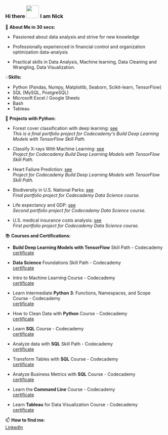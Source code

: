### Hi there <img src="https://user-images.githubusercontent.com/125153189/232493501-3c51bc52-330d-4343-a284-659a624cf022.gif" width="40"> I am Nick


👀 **About Me in 30 secs:** 

 - Passioned about data analysis and strive for new knowledge

 - Professionally experienced in financial control and organization optimization data-analysis

 - Practical skills in Data Analysis, Machine learning, Data Cleaning and Wrangling, Data Visualization.  
  
  
💡**Skills:**

 - Python (Pandas, Numpy, Matplotlib, Seaborn, Scikit-learn, TensorFlow)
 - SQL (MySQL, PostgreSQL)
 - Microsoft Excel / Google Sheets
 - Bash
 - Tableau
  
🐍 **Projects with Python:**

 - Forest cover classification with deep learning: [see](https://github.com/nefedovnd/Forest-cover-classification-with-deep-learning)  
   *This is a final portfolio project for Codecademy's Build Deep Learning Models with TensorFlow Skill Path.*
 
 - Classify X-rays With Machine Learning: [see](https://github.com/nefedovnd/Classify-X-rays-With-Machine-Learning)  
   *Project for Codecademy Build Deep Learning Models with TensorFlow Skill Path.*
 
 - Heart Failure Prediction: [see](https://github.com/nefedovnd/Heart-Failure-Prediction)  
   *Project for Codecademy Build Deep Learning Models with TensorFlow Skill Path.*
   
 - Biodiversity in U.S. National Parks: [see](https://github.com/nefedovnd/Biodiversity_in_US_national_parks)  
   *Final portfolio project for Codecademy Data Science course.*

 - Life expectancy and GDP: [see](https://github.com/nefedovnd/Life_expectancy_and_GDP)   
   *Second portfolio project for Codecademy Data Science course.*

 - U.S. medical insurance costs analysis: [see](https://github.com/nefedovnd/US_medical_insurance_costs)  
   *First portfolio project for Codecademy Data Science course.* 

📚 **Courses and Certifications:**

 - **Build Deep Learning Models with TensorFlow** Skill Path - Codecademy  
   [certificate](https://www.codecademy.com/profiles/nefedovn/certificates/5f85c4b9c431a800138a60e0)

 - **Data Science** Foundations Skill Path - Codecademy  
   [certificate](https://www.codecademy.com/profiles/nefedovn/certificates/738a7262ff2b4a49b062c25482dc2549)

 - Intro to Machine Learning Course - Codecademy  
   [certificate](https://www.codecademy.com/profiles/nefedovn/certificates/3280edcd0d1bd827ba63f80f8eef4098)

 - Learn Intermediate **Python 3**: Functions, Namespaces, and Scope Course - Codecademy  
   [certificate](https://www.codecademy.com/profiles/nefedovn/certificates/15702a4b792847e1a90f59e2ecac7a97)

 - How to Clean Data with **Python** Course - Codecademy  
   [certificate](https://www.codecademy.com/profiles/nefedovn/certificates/e773a003314c1be60da8388a90a77e78)

 - Learn **SQL** Course - Codecademy  
   [certificate](https://www.codecademy.com/profiles/nefedovn/certificates/042a4e5884e3eb6ea1f2a12be6abb851)

 - Analyze data with **SQL** Skill Path - Codecademy  
   [certificate](https://www.codecademy.com/profiles/nefedovn/certificates/5cafb2d937090210d7df3652)
   
 - Transform Tables with **SQL** Course - Codecademy  
   [certificate](https://www.codecademy.com/profiles/nefedovn/certificates/e5a7d252b2274abca4ea306d5fa4b4b6)

 - Analyze Business Metrics with **SQL** Course - Codecademy  
   [certificate](https://www.codecademy.com/profiles/nefedovn/certificates/df5cd23425d43d23a967efebf18f5a8e)

 - Learn the **Command Line** Course - Codecademy  
   [certificate](https://www.codecademy.com/profiles/nefedovn/certificates/c87ba0541f8be78bc2f4ba1128233f6f)

 - Learn **Tableau** for Data Visualization Course - Codecademy  
   [certificate](https://www.codecademy.com/profiles/nefedovn/certificates/bb909db0a89b47a59d9bf08a039e28ad)


   
   

📫 **How to find me**:  
   [LinkedIn](https://www.linkedin.com/in/nikita-nefedov/)
